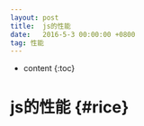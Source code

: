 ```yaml
---
layout: post
title:  js的性能
date:   2016-5-3 00:00:00 +0800
tag: 性能
---
```


* content
{:toc}


js的性能			{#rice}
====================================




